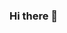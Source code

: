 ### Hi there 👋

<!--
**soulde/soulde** is a ✨ _special_ ✨ repository because its `README.md` (this file) appears on your GitHub profile.
-->



